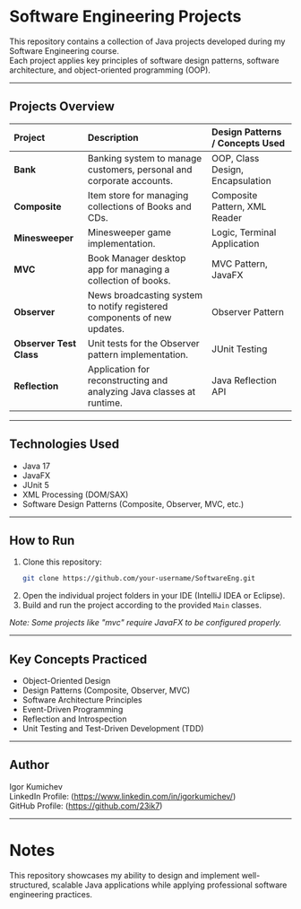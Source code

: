 # Software Engineering Projects

This repository contains a collection of Java projects developed during my Software Engineering course.  
Each project applies key principles of software design patterns, software architecture, and object-oriented programming (OOP).

---

## Projects Overview

| Project | Description | Design Patterns / Concepts Used |
|:--|:--|:--|
| **Bank** | Banking system to manage customers, personal and corporate accounts. | OOP, Class Design, Encapsulation |
| **Composite** | Item store for managing collections of Books and CDs. | Composite Pattern, XML Reader |
| **Minesweeper** | Minesweeper game implementation. | Logic, Terminal Application |
| **MVC** | Book Manager desktop app for managing a collection of books. | MVC Pattern, JavaFX |
| **Observer** | News broadcasting system to notify registered components of new updates. | Observer Pattern |
| **Observer Test Class** | Unit tests for the Observer pattern implementation. | JUnit Testing |
| **Reflection** | Application for reconstructing and analyzing Java classes at runtime. | Java Reflection API |

---

## Technologies Used
- Java 17
- JavaFX
- JUnit 5
- XML Processing (DOM/SAX)
- Software Design Patterns (Composite, Observer, MVC, etc.)

---

## How to Run

1. Clone this repository:
   ```bash
   git clone https://github.com/your-username/SoftwareEng.git
   ```
2. Open the individual project folders in your IDE (IntelliJ IDEA or Eclipse).
3. Build and run the project according to the provided `Main` classes.

*Note: Some projects like "mvc" require JavaFX to be configured properly.*

---

## Key Concepts Practiced
- Object-Oriented Design
- Design Patterns (Composite, Observer, MVC)
- Software Architecture Principles
- Event-Driven Programming
- Reflection and Introspection
- Unit Testing and Test-Driven Development (TDD)

---

## Author
Igor Kumichev  
LinkedIn Profile: (https://www.linkedin.com/in/igorkumichev/)  
GitHub Profile: (https://github.com/23ik7)

---

# Notes
This repository showcases my ability to design and implement well-structured, scalable Java applications while applying professional software engineering practices.
